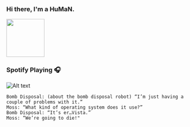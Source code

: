 ### Hi there, I'm a HuMaN.

 <img src="https://raw.githubusercontent.com/MartinHeinz/MartinHeinz/master/wave.gif" width="100px">
 
### Spotify Playing 🎧
![Alt text](https://spotify-recently-played-readme.vercel.app/api?user=21ncpz2njarhzmwpux5dsx2py&count=4)

>
    Bomb Disposal: (about the bomb disposal robot) “I’m just having a couple of problems with it.”
    Moss: “What kind of operating system does it use?”
    Bomb Disposal: “It’s er…Vista.”
    Moss: “We’re going to die!"
